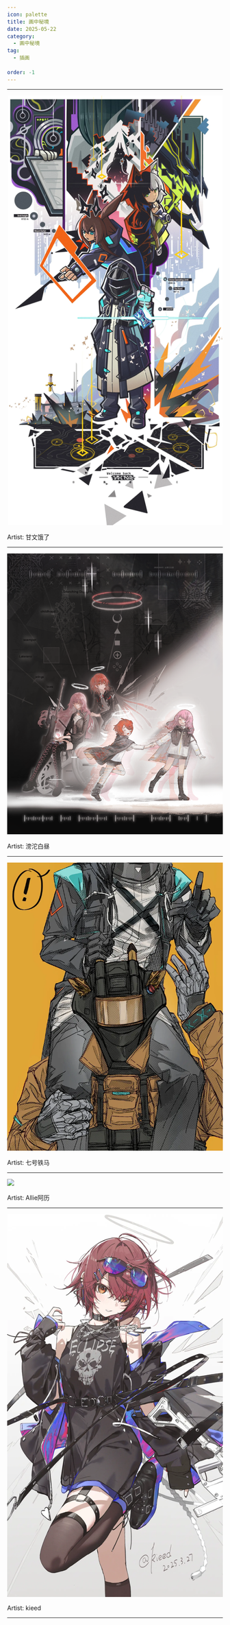 ```yaml
---
icon: palette
title: 画中秘境
date: 2025-05-22
category:
  - 画中秘境
tag:
  - 插画

order: -1
---
```

<!-- more -->

---

![](./res/illustration/独立插（甘文饿了）.webp)

Artist: 甘文饿了

---

![](./res/illustration/独立插（滂沱白昼）.webp)

Artist: 滂沱白昼

---

![](./res/illustration/独立插（七号铁马）.webp)

Artist: 七号铁马

---

![](./res/illustration/独立插（Allie阿历）.webp)

Artist: Allie阿历

---

![](./res/illustration/独立插（kieed）1.webp)

Artist: kieed

---

<FakeAds />